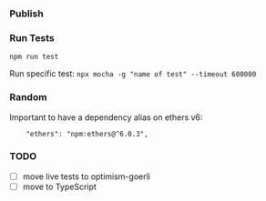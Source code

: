 ### Publish


### Run Tests
```npm run test```

Run specific test: ```npx mocha -g "name of test" --timeout 600000```


### Random
Important to have a dependency alias on ethers v6: 
```
    "ethers": "npm:ethers@^6.0.3",
```


### TODO
- [ ] move live tests to optimism-goerli
- [ ] move to TypeScript
